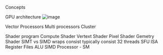 Concepts 

GPU architecture 
![image](https://github.com/SomJagdale/GPU-Programming/assets/97079268/30788d4f-d9c6-42c4-88d8-ae683f603ee8)

Vector Processors
Multi processors 
Cluster 

Shader program
Compute Shader 
Vertext Shader
Pixel Shader 
Gemetry Shader 
SIMT vs SIMD
wraps consist typically consist 32 threads
SFU
ISA
Register Files
ALU
SIMD Processor - SM
